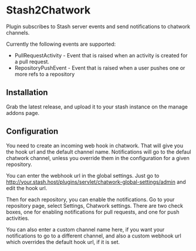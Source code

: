 # Stash2Chatwork

Plugin subscribes to Stash server events and send notifications to 
chatwork channels.

Currently the following events are supported:

* PullRequestActivity - Event that is raised when an activity is created for a pull request.
* RepositoryPushEvent - Event that is raised when a user pushes one or more refs to a repository

## Installation

Grab the latest release, and upload it to your stash instance on 
the manage addons page.

## Configuration

You need to create an incoming web hook in chatwork. That will give you the
hook url and the default channel name. Notifications will go to the
defaul chatwork channel, unless you override them in the configuration for
a given repository.

You can enter the webhook url in the global settings. Just go to
http://your.stash.host/plugins/servlet/chatwork-global-settings/admin and
edit the hook url.

Then for each repository, you can enable the notifications. Go to your
repository page, select Settings, Chatwork settings. There are two check boxes,
one for enabling notifications for pull requests, and one for push activities.

You can also enter a custom channel name here, if you want your notifications
to go to a different channel, and also a custom webhook url which overrides
the default hook url, if it is set.


